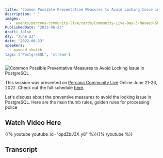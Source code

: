 ```yaml
---
title: "Common Possible Preventative Measures to Avoid Locking Issue in PostgreSQL"
description: " "
images:
  -  events/percona-community-live/cards/Community-Live-Day-3-Naveed-Shaikh.jpg
PublishedDate: "2022-06-23"
draft: false
day: "June 23"
date: "2022-06-23"
speakers:
  - naveed_shaikh
tags: ['PostgreSQL', 'stream']
---
```


![Common Possible Preventative Measures to Avoid Locking Issue in PostgreSQL](events/percona-community-live/cards/Community-Live-Day-3-Naveed-Shaikh.jpg)

This session was presented on [Percona Community Live](/events/percona-community-live-2022/) Online June 21-23, 2022. Check out the full schedule [here](/events/percona-community-live-2022/).

Let's discuss about the preventive measures to avoid the locking issue in PostgreSQL. Here are the main thumb rules, golden rules for processing police

## Watch Video Here

{{% youtube youtube_id="opdZbJ3X_y8" %}}{{% /youtube %}}

## Transcript